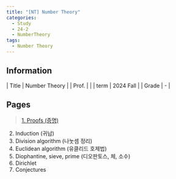 ```yaml
---
title: "[NT] Number Theory"
categories:
  - Study
  - 24-2
  - NumberTheory
tags:
  - Number Theory
---
```


## Information

| Title | Number Theory |
| Prof. |  |
| term  | 2024 Fall |
| Grade | - |

## Pages
>[1. Proofs (증명)](./1)
2. Induction (귀납)
3. Division algorithm (나눗셈 정리)
4. Euclidean algorithm (유클리드 호제법)
5. Diophantine, sieve, prime (디오판토스, 체, 소수)
6. Dirichlet
7. Conjectures